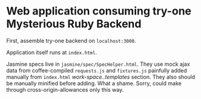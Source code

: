 # Web application consuming try-one Mysterious Ruby Backend

First, assemble try-one backend on `localhost:3000`.

Application itself runs at `index.html`.

Jasmine specs live in `jasmine/spec/SpecHelper.html`. They use mock ajax data from coffee-compiled `requests.js` and `fixtures.js` painfully added manually from `index.html` _work-space..templates_ section. They also should be manually minified before adding. What a shame. Sorry, could make through cross-origin-allowances only this way.
